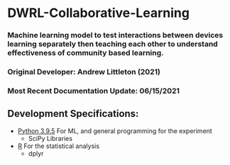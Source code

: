 # DWRL-Collaborative-Learning

### Machine learning model to test interactions between devices learning separately then teaching each other to understand effectiveness of community based learning. 

### Original Developer: Andrew Littleton \(2021\)

### Most Recent Documentation Update: 06/15/2021

## Development Specifications:

* [Python 3.9.5](https://www.python.org/downloads/release/python-395/) For ML, and general programming for the experiment
  * SciPy Libraries
* [R](https://www.r-project.org/) For the statistical analysis
  * dplyr





